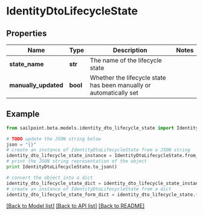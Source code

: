 # IdentityDtoLifecycleState


## Properties

Name | Type | Description | Notes
------------ | ------------- | ------------- | -------------
**state_name** | **str** | The name of the lifecycle state | 
**manually_updated** | **bool** | Whether the lifecycle state has been manually or automatically set | 

## Example

```python
from sailpoint.beta.models.identity_dto_lifecycle_state import IdentityDtoLifecycleState

# TODO update the JSON string below
json = "{}"
# create an instance of IdentityDtoLifecycleState from a JSON string
identity_dto_lifecycle_state_instance = IdentityDtoLifecycleState.from_json(json)
# print the JSON string representation of the object
print IdentityDtoLifecycleState.to_json()

# convert the object into a dict
identity_dto_lifecycle_state_dict = identity_dto_lifecycle_state_instance.to_dict()
# create an instance of IdentityDtoLifecycleState from a dict
identity_dto_lifecycle_state_form_dict = identity_dto_lifecycle_state.from_dict(identity_dto_lifecycle_state_dict)
```
[[Back to Model list]](../README.md#documentation-for-models) [[Back to API list]](../README.md#documentation-for-api-endpoints) [[Back to README]](../README.md)


